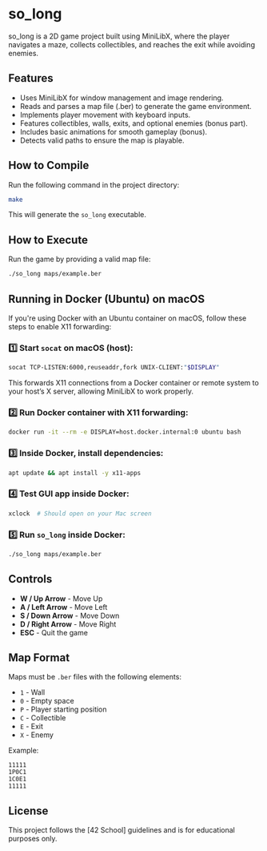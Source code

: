# so_long

so_long is a 2D game project built using MiniLibX, where the player navigates a maze, collects collectibles, and reaches the exit while avoiding enemies.

## Features
- Uses MiniLibX for window management and image rendering.
- Reads and parses a map file (.ber) to generate the game environment.
- Implements player movement with keyboard inputs.
- Features collectibles, walls, exits, and optional enemies (bonus part).
- Includes basic animations for smooth gameplay (bonus).
- Detects valid paths to ensure the map is playable.

## How to Compile
Run the following command in the project directory:
```bash
make
```
This will generate the `so_long` executable.

## How to Execute
Run the game by providing a valid map file:
```bash
./so_long maps/example.ber
```

## Running in Docker (Ubuntu) on macOS
If you're using Docker with an Ubuntu container on macOS, follow these steps to enable X11 forwarding:

### 1️⃣ Start `socat` on macOS (host):
```bash
socat TCP-LISTEN:6000,reuseaddr,fork UNIX-CLIENT:"$DISPLAY"
```
This forwards X11 connections from a Docker container or remote system to your host’s X server, allowing MiniLibX to work properly.

### 2️⃣ Run Docker container with X11 forwarding:
```bash
docker run -it --rm -e DISPLAY=host.docker.internal:0 ubuntu bash
```

### 3️⃣ Inside Docker, install dependencies:
```bash
apt update && apt install -y x11-apps
```

### 4️⃣ Test GUI app inside Docker:
```bash
xclock  # Should open on your Mac screen
```

### 5️⃣ Run `so_long` inside Docker:
```bash
./so_long maps/example.ber
```

## Controls
- **W / Up Arrow** - Move Up
- **A / Left Arrow** - Move Left
- **S / Down Arrow** - Move Down
- **D / Right Arrow** - Move Right
- **ESC** - Quit the game

## Map Format
Maps must be `.ber` files with the following elements:
- `1` - Wall
- `0` - Empty space
- `P` - Player starting position
- `C` - Collectible
- `E` - Exit
- `X` - Enemy

Example:
```
11111
1P0C1
1C0E1
11111
```

## License
This project follows the [42 School] guidelines and is for educational purposes only.

